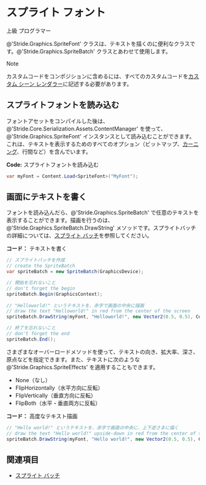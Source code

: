 # スプライト フォント
<!--
# SpriteFont
-->

<span class="badge text-bg-primary">上級</span>
<span class="badge text-bg-success">プログラマー</span>
<!--
<span class="badge text-bg-primary">Advanced</span>
<span class="badge text-bg-success">Programmer</span>
-->

@'Stride.Graphics.SpriteFont' クラスは、テキストを描くのに便利なクラスです。@'Stride.Graphics.SpriteBatch' クラスとあわせて使用します。
<!--
The @'Stride.Graphics.SpriteFont' class is a convenient way to draw text. It works with the @'Stride.Graphics.SpriteBatch' class.
-->

>[!Note]
>カスタムコードをコンポジションに含めるには、すべてのカスタムコードを[カスタム シーン レンダラー](../graphics-compositor/custom-scene-renderers.md)に記述する必要があります。

<!--
>[!Note]
>You need to put all custom code in a [Custom scene renderer](../graphics-compositor/custom-scene-renderers.md) to include it in the composition.
-->

## スプライトフォントを読み込む
<!--
## Load a spriteFont
-->

フォントアセットをコンパイルした後は、@'Stride.Core.Serialization.Assets.ContentManager' を使って、@'Stride.Graphics.SpriteFont' インスタンスとして読み込むことができます。これは、テキストを表示するためのすべてのオプション（ビットマップ、[カーニング](https://ja.wikipedia.org/wiki/%E3%82%AB%E3%83%BC%E3%83%8B%E3%83%B3%E3%82%B0)、行間など）を含んでいます。
<!--
After a font asset is compiled it can be loaded as a @'Stride.Graphics.SpriteFont' instance using the @'Stride.Core.Serialization.Assets.ContentManager'. It contains all the options to display a text (bitmaps, kerning, line spacing etc).
-->

**Code:** スプライトフォントを読み込む
<!--
**Code:** Load a SpriteFont
-->

```cs
var myFont = Content.Load<SpriteFont>("MyFont");
```

## 画面にテキストを書く
<!--
## Write text on screen
-->

フォントを読み込んだら、@'Stride.Graphics.SpriteBatch' で任意のテキストを表示することができます。描画を行うのは、@'Stride.Graphics.SpriteBatch.DrawString' メソッドです。スプライトバッチの詳細については、[スプライト バッチ](spritebatch.md)を参照してください。
<!--
Once the font is loaded, you can display any text with a @'Stride.Graphics.SpriteBatch'. The @'Stride.Graphics.SpriteBatch.DrawString' method performs the draw. For more information about the SpriteBatch, see the [SpriteBatch](spritebatch.md) page.
-->

**コード：** テキストを書く
<!--
**Code:** Write text
-->

```cs
// スプライトバッチを作成
// create the SpriteBatch
var spriteBatch = new SpriteBatch(GraphicsDevice);

// 開始を忘れないこと
// don't forget the begin
spriteBatch.Begin(GraphicsContext);
 
// "Helloworld!" というテキストを、赤字で画面の中央に描画
// draw the text "Helloworld!" in red from the center of the screen
spriteBatch.DrawString(myFont, "Helloworld!", new Vector2(0.5, 0.5), Color.Red);

// 終了を忘れないこと 
// don't forget the end
spriteBatch.End();
```

さまざまなオーバーロードメソッドを使って、テキストの向き、拡大率、深さ、原点などを指定できます。また、テキストに次のような @'Stride.Graphics.SpriteEffects' を適用することもできます。
<!--
The various overloads let you specify the text's orientation, scale, depth, origin, etc. You can also apply some @'Stride.Graphics.SpriteEffects' to the text:
-->

- None（なし）
- FlipHorizontally（水平方向に反転）
- FlipVertically（垂直方向に反転）
- FlipBoth（水平・垂直両方に反転）

<!--
- None
- FlipHorizontally
- FlipVertically
- FlipBoth
-->

**コード：** 高度なテキスト描画
<!--
**Code:** Advanced text drawing
-->

```cs
// "Hello world!" というテキストを、赤字で画面の中央に、上下逆さまに描く
// draw the text "Hello world!" upside-down in red from the center of the screen
spriteBatch.DrawString(myFont, "Hello world!", new Vector2(0.5, 0.5), Color.Red, 0, new Vector2(0, 0), new Vector2(1,1), SpriteEffects.FlipVertically, 0);
```

## 関連項目
<!--
## See also
-->

* [スプライト バッチ](spritebatch.md)

<!--
* [SpriteBatch](spritebatch.md)
-->